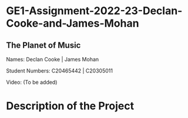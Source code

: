 # GE1-Assignment-2022-23-Declan-Cooke-and-James-Mohan

## The Planet of Music

Names: Declan Cooke | James Mohan

Student Numbers: C20465442 | C20305011

Video: 
(To be added)

# Description of the Project
